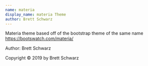 ```yaml
---
name: materia
display_name: materia Theme
author: Brett Schwarz
---
```

Materia theme based off of the bootstrap theme of the same name https://bootswatch.com/materia/

Author: Brett Schwarz

Copyright © 2019 by Brett Schwarz
